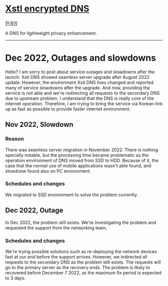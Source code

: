 # [Xstl encrypted DNS](/)

[한국어](/202212-outages-and-slowdowns.ko.md)

A DNS for lightweight privacy enhancement.

---

# Dec 2022, Outages and slowdowns

Hello? I am sorry to post about service outages and slowdowns after the launch.
Xstl DNS showed seamless server upgrade after August 2022 update.
However, the environment Xstl DNS lives changed and reported many of service slowdowns after the upgrade.
And now, providing the service is not able and we're redirecting all requests to the secondary DNS due to upstream problem.
I understand that the DNS is really core of the internet operation.
Therefore, I am trying to bring the service via Korean-link up as fast as possible to provide faster internet environment.

## Nov 2022, Slowdown

### Reason

There was seamless server migration in November 2022.
There is nothing specially notable, but the processing time became problematic as the operation environment of DNS moved from SSD to HDD.
Because of it, the case that the normal use of mobile applications wasn't able found, and slowdonw found also on PC environment.

### Schedules and changes

We migrated to SSD environment to solve the problem currently.

## Dec 2022, Outage

In Dec 2022, the problem still exists.
We're investigating the problem and requested the support from the networking team.

### Schedules and changes

We're trying possible solutions such as re-deploying the network devices fast at our end before the support arrives.
However, we indirected all requests to the secondary DNS as the problem still exists.
The requests will go to the primary server as the recovery ends.
The problem is likely to recovered before December 7 2022, as the maximum fix period is expected to 3 days.
